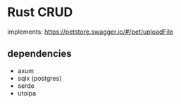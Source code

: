 # Rust CRUD

implements: https://petstore.swagger.io/#/pet/uploadFile

## dependencies

- axum
- sqlx (postgres)
- serde
- utoipa
